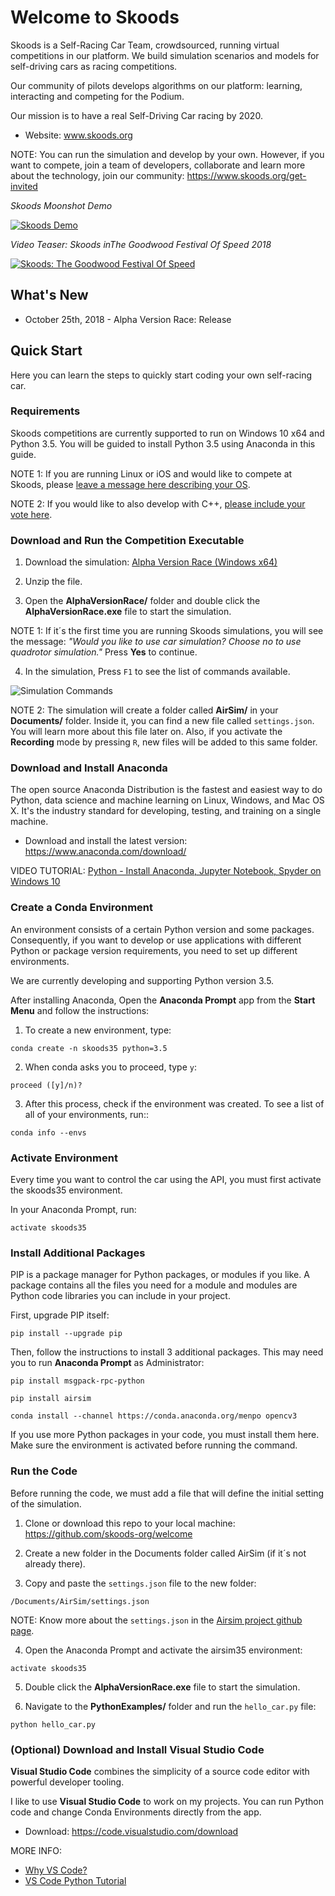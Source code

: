 # Welcome to Skoods

Skoods is a Self-Racing Car Team, crowdsourced, running virtual competitions in our platform. We build simulation scenarios and models for self-driving cars as racing competitions.

Our community of pilots develops algorithms on our platform: learning, interacting and competing for the Podium.

Our mission is to have a real Self-Driving Car racing by 2020.

- Website: www.skoods.org

NOTE: You can run the simulation and develop by your own. However, if you want to compete, join a team of developers, collaborate and learn more about the technology, join our community: https://www.skoods.org/get-invited

*Skoods Moonshot Demo*

[![Skoods Demo](images/skoods-demo.png)](https://www.youtube.com/watch?v=8hI_HZZnYH0)

*Video Teaser: Skoods inThe Goodwood Festival Of Speed 2018*

[![Skoods: The Goodwood Festival Of Speed](images/skoods-fos.png)](https://www.youtube.com/watch?v=X7a1ARVpse0)

## What's New

- October 25th, 2018 - Alpha Version Race: Release

## Quick Start

Here you can learn the steps to quickly start coding your own self-racing car.

### Requirements

Skoods competitions are currently supported to run on Windows 10 x64 and Python 3.5. You will be guided to install Python 3.5 using Anaconda in this guide.

NOTE 1: If you are running Linux or iOS and would like to compete at Skoods, please [leave a message here describing your OS](https://github.com/skoods-org/welcome/issues/1).

NOTE 2: If you would like to also develop with C++, [please include your vote here](https://github.com/skoods-org/welcome/issues/2).

### Download and Run the Competition Executable

1. Download the simulation: [Alpha Version Race (Windows x64)](https://docs.zoho.com/file/akrkj92738de27bf94221a4f8867c6ba159b3)

2. Unzip the file.
3. Open the **AlphaVersionRace/** folder and double click the **AlphaVersionRace.exe** file to start the simulation.

NOTE 1: If it´s the first time you are running Skoods simulations, you will see the message: *"Would you like to use car simulation? Choose no to use quadrotor simulation."* Press **Yes** to continue.

4. In the simulation, Press `F1` to see the list of commands available.

![Simulation Commands](images/f1-commands.png)

NOTE 2: The simulation will create a folder called **AirSim/** in your **Documents/** folder. Inside it, you can find a new file called `settings.json`. You will learn more about this file later on. Also, if you activate the **Recording** mode by pressing `R`, new files will be added to this same folder.

### Download and Install Anaconda

The open source Anaconda Distribution is the fastest and easiest way to do Python, data science and machine learning on Linux, Windows, and Mac OS X. It's the industry standard for developing, testing, and training on a single machine.

- Download and install the latest version: https://www.anaconda.com/download/

VIDEO TUTORIAL: [Python - Install Anaconda, Jupyter Notebook, Spyder on Windows 10](https://www.youtube.com/watch?v=Q0jGAZAdZqM)

### Create a Conda Environment

An environment consists of a certain Python version and some packages. Consequently, if you want to develop or use applications with different Python or package version requirements, you need to set up different environments.

We are currently developing and supporting Python version 3.5.

After installing Anaconda, Open the **Anaconda Prompt** app from the **Start Menu** and follow the instructions:

1. To create a new environment, type:

```comm
conda create -n skoods35 python=3.5
```

2. When conda asks you to proceed, type `y`:

```
proceed ([y]/n)?
```

3. After this process, check if the environment was created. To see a list of all of your environments, run::

```
conda info --envs
```

### Activate Environment

Every time you want to control the car using the API, you must first activate the skoods35 environment.

In your Anaconda Prompt, run:

```
activate skoods35
```

### Install Additional Packages

PIP is a package manager for Python packages, or modules if you like. A package contains all the files you need for a module and modules are Python code libraries you can include in your project.

First, upgrade PIP itself:

```
pip install --upgrade pip
```

Then, follow the instructions to install 3 additional packages. This may need you to run **Anaconda Prompt** as Administrator:

```
pip install msgpack-rpc-python
```

```
pip install airsim
```

```
conda install --channel https://conda.anaconda.org/menpo opencv3
```

If you use more Python packages in your code, you must install them here. Make sure the environment is activated before running the command.

### Run the Code

Before running the code, we must add a file that will define the initial setting of the simulation.

1. Clone or download this repo to your local machine: https://github.com/skoods-org/welcome

2. Create a new folder in the Documents folder called AirSim (if it´s not already there).

3. Copy and paste the `settings.json` file to the new folder:

```
/Documents/AirSim/settings.json
```

NOTE: Know more about the `settings.json` in the [Airsim project github page](https://github.com/Microsoft/AirSim/blob/master/docs/settings.md).

4. Open the Anaconda Prompt and activate the airsim35 environment:

```
activate skoods35
```

5. Double click the **AlphaVersionRace.exe** file to start the simulation.

6. Navigate to the **PythonExamples/** folder and run the `hello_car.py` file:

```
python hello_car.py
```

### (Optional) Download and Install Visual Studio Code

**Visual Studio Code** combines the simplicity of a source code editor with powerful developer tooling.

I like to use **Visual Studio Code** to work on my projects. You can run Python code and change Conda Environments directly from the app.

- Download: https://code.visualstudio.com/download

MORE INFO:

- [Why VS Code?](https://code.visualstudio.com/docs/editor/whyvscode)
- [VS Code Python Tutorial](https://code.visualstudio.com/docs/python/python-tutorial)

